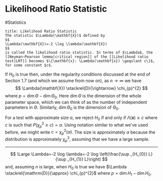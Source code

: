 # Likelihood Ratio Statistic
#Statistics 
```ad-definition
title: Likelihood Ratio Statistic
The statistic $\Lambda(\mathbf{X})$ defined by
$$
\Lambda(\mathbf{X})=-2 \log \lambda(\mathbf{X})
$$
is called the likelihood ratio statistic. In terms of $\Lambda$, the [[Neyman–Pearson lemma|critical region]] of the [[Likelihood ratio test|LRT]] becomes $\{\mathbf{x}: \Lambda(\mathbf{x}) \geqslant c\}$, for some constant $c$.

```
If $H_{0}$ is true then, under the regularity conditions discussed at the end of Section 1.7 (and which we assume from now on), as $n \rightarrow \infty$ we have
$$
\Lambda(\mathbf{X}) \stackrel{D}{\rightarrow} \chi_{p}^{2}
$$
where $p=\operatorname{dim} \Theta-\operatorname{dim} \Theta_{0}$. Here $\operatorname{dim} \Theta$ is the dimension of the whole parameter space, which we can think of as the number of independent parameters in $\Theta$. Similarly, $\operatorname{dim} \Theta_{0}$ is the dimension of $\Theta_{0}$.

For a test with approximate size $\alpha$, we reject $H_{0}$ if and only if $\Lambda(\mathbf{x}) \geqslant c$ where $c$ is such that $P\left(\chi_{p}^{2} \geqslant c\right)=\alpha$. Using notation similar to what we've used before, we might write $c=\chi_{p}^{2}(\alpha)$. The size is approximately $\alpha$ because the distribution is approximately $\chi_{p}^{2}$, assuming that we have a large sample.

---
$$
\Large
\Lambda=-2 \log \lambda=-2 \log \left(\frac{\sup _{H_{0}} L}{\sup _{H_{1}} L}\right)
$$
and, assuming $n$ is large, when $H_{0}$ is true we have $\Lambda \stackrel{\mathrm{D}}{\approx} \chi_{p}^{2}$ where $p=\operatorname{dim} H_{1}-\operatorname{dim} H_{0}$.
